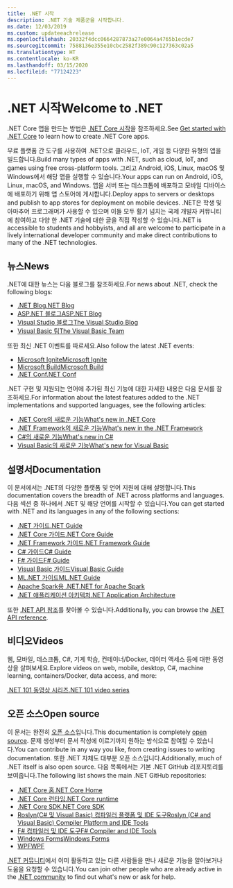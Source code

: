 ```yaml
---
title: .NET 시작
description: .NET 기술 제품군을 시작합니다.
ms.date: 12/03/2019
ms.custom: updateeachrelease
ms.openlocfilehash: 20332f4dcc0664287873a27e0064a4765b1ecde7
ms.sourcegitcommit: 7588136e355e10cbc2582f389c90c127363c02a5
ms.translationtype: HT
ms.contentlocale: ko-KR
ms.lasthandoff: 03/15/2020
ms.locfileid: "77124223"
---
```

# <a name="welcome-to-net"></a><span data-ttu-id="861cc-103">.NET 시작</span><span class="sxs-lookup"><span data-stu-id="861cc-103">Welcome to .NET</span></span>

<span data-ttu-id="861cc-104">.NET Core 앱을 만드는 방법은 [.NET Core 시작](core/get-started.md)을 참조하세요.</span><span class="sxs-lookup"><span data-stu-id="861cc-104">See [Get started with .NET Core](core/get-started.md) to learn how to create .NET Core apps.</span></span>

<span data-ttu-id="861cc-105">무료 플랫폼 간 도구를 사용하여 .NET으로 클라우드, IoT, 게임 등 다양한 유형의 앱을 빌드합니다.</span><span class="sxs-lookup"><span data-stu-id="861cc-105">Build many types of apps with .NET, such as cloud, IoT, and games using free cross-platform tools.</span></span> <span data-ttu-id="861cc-106">그리고 Android, iOS, Linux, macOS 및 Windows에서 해당 앱을 실행할 수 있습니다.</span><span class="sxs-lookup"><span data-stu-id="861cc-106">Your apps can run on Android, iOS, Linux, macOS, and Windows.</span></span> <span data-ttu-id="861cc-107">앱을 서버 또는 데스크톱에 배포하고 모바일 디바이스에 배포하기 위해 앱 스토어에 게시합니다.</span><span class="sxs-lookup"><span data-stu-id="861cc-107">Deploy apps to servers or desktops and publish to app stores for deployment on mobile devices.</span></span> <span data-ttu-id="861cc-108">.NET은 학생 및 아마추어 프로그래머가 사용할 수 있으며 이들 모두 활기 넘치는 국제 개발자 커뮤니티에 참여하고 다양 한 .NET 기술에 대한 글을 직접 작성할 수 있습니다.</span><span class="sxs-lookup"><span data-stu-id="861cc-108">.NET is accessible to students and hobbyists, and all are welcome to participate in a lively international developer community and make direct contributions to many of the .NET technologies.</span></span>

## <a name="news"></a><span data-ttu-id="861cc-109">뉴스</span><span class="sxs-lookup"><span data-stu-id="861cc-109">News</span></span>

<span data-ttu-id="861cc-110">.NET에 대한 뉴스는 다음 블로그를 참조하세요.</span><span class="sxs-lookup"><span data-stu-id="861cc-110">For news about .NET, check the following blogs:</span></span>

- [<span data-ttu-id="861cc-111">.NET Blog</span><span class="sxs-lookup"><span data-stu-id="861cc-111">.NET Blog</span></span>](https://devblogs.microsoft.com/dotnet/)
- [<span data-ttu-id="861cc-112">ASP.NET 블로그</span><span class="sxs-lookup"><span data-stu-id="861cc-112">ASP.NET Blog</span></span>](https://devblogs.microsoft.com/aspnet/)
- [<span data-ttu-id="861cc-113">Visual Studio 블로그</span><span class="sxs-lookup"><span data-stu-id="861cc-113">The Visual Studio Blog</span></span>](https://devblogs.microsoft.com/visualstudio/)
- [<span data-ttu-id="861cc-114">Visual Basic 팀</span><span class="sxs-lookup"><span data-stu-id="861cc-114">The Visual Basic Team</span></span>](https://devblogs.microsoft.com/vbteam/)

<span data-ttu-id="861cc-115">또한 최신 .NET 이벤트를 따르세요.</span><span class="sxs-lookup"><span data-stu-id="861cc-115">Also follow the latest .NET events:</span></span>

- [<span data-ttu-id="861cc-116">Microsoft Ignite</span><span class="sxs-lookup"><span data-stu-id="861cc-116">Microsoft Ignite</span></span>](https://www.microsoft.com/ignite)
- [<span data-ttu-id="861cc-117">Microsoft Build</span><span class="sxs-lookup"><span data-stu-id="861cc-117">Microsoft Build</span></span>](https://www.microsoft.com/build)
- [<span data-ttu-id="861cc-118">.NET Conf</span><span class="sxs-lookup"><span data-stu-id="861cc-118">.NET Conf</span></span>](https://www.dotnetconf.net/)

<span data-ttu-id="861cc-119">.NET 구현 및 지원되는 언어에 추가된 최신 기능에 대한 자세한 내용은 다음 문서를 참조하세요.</span><span class="sxs-lookup"><span data-stu-id="861cc-119">For information about the latest features added to the .NET implementations and supported languages, see the following articles:</span></span>

- [<span data-ttu-id="861cc-120">.NET Core의 새로운 기능</span><span class="sxs-lookup"><span data-stu-id="861cc-120">What's new in .NET Core</span></span>](core/whats-new/index.md)
- [<span data-ttu-id="861cc-121">.NET Framework의 새로운 기능</span><span class="sxs-lookup"><span data-stu-id="861cc-121">What's new in the .NET Framework</span></span>](framework/whats-new/index.md)
- [<span data-ttu-id="861cc-122">C#의 새로운 기능</span><span class="sxs-lookup"><span data-stu-id="861cc-122">What's new in C#</span></span>](csharp/whats-new/index.md)
- [<span data-ttu-id="861cc-123">Visual Basic의 새로운 기능</span><span class="sxs-lookup"><span data-stu-id="861cc-123">What's new for Visual Basic</span></span>](visual-basic/getting-started/whats-new.md)

## <a name="documentation"></a><span data-ttu-id="861cc-124">설명서</span><span class="sxs-lookup"><span data-stu-id="861cc-124">Documentation</span></span>

<span data-ttu-id="861cc-125">이 문서에서는 .NET의 다양한 플랫폼 및 언어 지원에 대해 설명합니다.</span><span class="sxs-lookup"><span data-stu-id="861cc-125">This documentation covers the breadth of .NET across platforms and languages.</span></span> <span data-ttu-id="861cc-126">다음 섹션 중 하나에서 .NET 및 해당 언어를 시작할 수 있습니다.</span><span class="sxs-lookup"><span data-stu-id="861cc-126">You can get started with .NET and its languages in any of the following sections:</span></span>

- [<span data-ttu-id="861cc-127">.NET 가이드</span><span class="sxs-lookup"><span data-stu-id="861cc-127">.NET Guide</span></span>](standard/index.md)
- [<span data-ttu-id="861cc-128">.NET Core 가이드</span><span class="sxs-lookup"><span data-stu-id="861cc-128">.NET Core Guide</span></span>](core/index.md)
- [<span data-ttu-id="861cc-129">.NET Framework 가이드</span><span class="sxs-lookup"><span data-stu-id="861cc-129">.NET Framework Guide</span></span>](framework/index.md)
- [<span data-ttu-id="861cc-130">C# 가이드</span><span class="sxs-lookup"><span data-stu-id="861cc-130">C# Guide</span></span>](csharp/index.yml)
- [<span data-ttu-id="861cc-131">F# 가이드</span><span class="sxs-lookup"><span data-stu-id="861cc-131">F# Guide</span></span>](fsharp/index.yml)
- [<span data-ttu-id="861cc-132">Visual Basic 가이드</span><span class="sxs-lookup"><span data-stu-id="861cc-132">Visual Basic Guide</span></span>](visual-basic/index.yml)
- [<span data-ttu-id="861cc-133">ML.NET 가이드</span><span class="sxs-lookup"><span data-stu-id="861cc-133">ML.NET Guide</span></span>](machine-learning/index.yml)
- [<span data-ttu-id="861cc-134">Apache Spark용 .NET</span><span class="sxs-lookup"><span data-stu-id="861cc-134">.NET for Apache Spark</span></span>](spark/index.yml)
- [<span data-ttu-id="861cc-135">.NET 애플리케이션 아키텍처</span><span class="sxs-lookup"><span data-stu-id="861cc-135">.NET Application Architecture</span></span>](architecture/index.yml)

<span data-ttu-id="861cc-136">또한 [.NET API 참조](/dotnet/api)를 찾아볼 수 있습니다.</span><span class="sxs-lookup"><span data-stu-id="861cc-136">Additionally, you can browse the [.NET API reference](/dotnet/api).</span></span>

## <a name="videos"></a><span data-ttu-id="861cc-137">비디오</span><span class="sxs-lookup"><span data-stu-id="861cc-137">Videos</span></span>

<span data-ttu-id="861cc-138">웹, 모바일, 데스크톱, C#, 기계 학습, 컨테이너/Docker, 데이터 액세스 등에 대한 동영상을 살펴보세요.</span><span class="sxs-lookup"><span data-stu-id="861cc-138">Explore videos on web, mobile, desktop, C#, machine learning, containers/Docker, data access, and more:</span></span>

[<span data-ttu-id="861cc-139">.NET 101 동영상 시리즈</span><span class="sxs-lookup"><span data-stu-id="861cc-139">.NET 101 video series</span></span>](https://dotnet.microsoft.com/learn/videos)

## <a name="open-source"></a><span data-ttu-id="861cc-140">오픈 소스</span><span class="sxs-lookup"><span data-stu-id="861cc-140">Open source</span></span>

<span data-ttu-id="861cc-141">이 문서는 완전히 [오픈 소스](https://github.com/dotnet/docs)입니다.</span><span class="sxs-lookup"><span data-stu-id="861cc-141">This documentation is completely [open source](https://github.com/dotnet/docs).</span></span> <span data-ttu-id="861cc-142">문제 생성부터 문서 작성에 이르기까지 원하는 방식으로 참여할 수 있습니다.</span><span class="sxs-lookup"><span data-stu-id="861cc-142">You can contribute in any way you like, from creating issues to writing documentation.</span></span> <span data-ttu-id="861cc-143">또한 .NET 자체도 대부분 오픈 소스입니다.</span><span class="sxs-lookup"><span data-stu-id="861cc-143">Additionally, much of .NET itself is also open source.</span></span> <span data-ttu-id="861cc-144">다음 목록에서는 기본 .NET GitHub 리포지토리를 보여줍니다.</span><span class="sxs-lookup"><span data-stu-id="861cc-144">The following list shows the main .NET GitHub repositories:</span></span>

- [<span data-ttu-id="861cc-145">.NET Core 홈</span><span class="sxs-lookup"><span data-stu-id="861cc-145">.NET Core Home</span></span>](https://github.com/dotnet/core)
- [<span data-ttu-id="861cc-146">.NET Core 런타임</span><span class="sxs-lookup"><span data-stu-id="861cc-146">.NET Core runtime</span></span>](https://github.com/dotnet/runtime)
- [<span data-ttu-id="861cc-147">.NET Core SDK</span><span class="sxs-lookup"><span data-stu-id="861cc-147">.NET Core SDK</span></span>](https://github.com/dotnet/sdk)
- [<span data-ttu-id="861cc-148">Roslyn(C# 및 Visual Basic) 컴파일러 플랫폼 및 IDE 도구</span><span class="sxs-lookup"><span data-stu-id="861cc-148">Roslyn (C# and Visual Basic) Compiler Platform and IDE Tools</span></span>](https://github.com/dotnet/roslyn)
- [<span data-ttu-id="861cc-149">F# 컴파일러 및 IDE 도구</span><span class="sxs-lookup"><span data-stu-id="861cc-149">F# Compiler and IDE Tools</span></span>](https://github.com/dotnet/fsharp)
- [<span data-ttu-id="861cc-150">Windows Forms</span><span class="sxs-lookup"><span data-stu-id="861cc-150">Windows Forms</span></span>](https://github.com/dotnet/winforms)
- [<span data-ttu-id="861cc-151">WPF</span><span class="sxs-lookup"><span data-stu-id="861cc-151">WPF</span></span>](https://github.com/dotnet/wpf)

<span data-ttu-id="861cc-152">[.NET 커뮤니티](https://dotnet.microsoft.com/platform/community)에서 이미 활동하고 있는 다른 사람들을 만나 새로운 기능을 알아보거나 도움을 요청할 수 있습니다.</span><span class="sxs-lookup"><span data-stu-id="861cc-152">You can join other people who are already active in the [.NET community](https://dotnet.microsoft.com/platform/community) to find out what's new or ask for help.</span></span>
